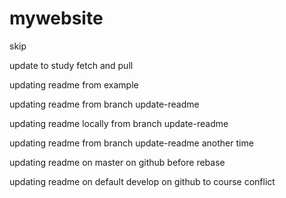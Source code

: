 # mywebsite
skip


update to study fetch and pull

updating readme from example

updating readme from branch update-readme
 
updating readme locally from branch update-readme 

updating readme from branch update-readme another time

updating readme on master on github before rebase

updating readme on default develop on github to course conflict
